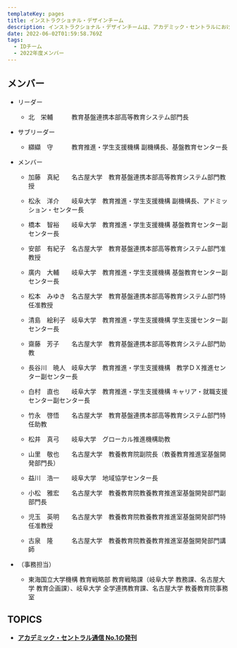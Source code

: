 ```yaml
---
templateKey: pages
title: インストラクショナル・デザインチーム
description: インストラクショナル・デザインチームは、アカデミック・セントラルにおける企画立案を担当します。
date: 2022-06-02T01:59:58.769Z
tags:
  - IDチーム
  - 2022年度メンバー
---
```

## メンバー

* リーダー

  * 北　栄輔　　　教育基盤連携本部高等教育システム部門長
* サブリーダー

  * 纐纈　守　　　教育推進・学生支援機構 副機構長、基盤教育センター長
* メンバー

  * 加藤　真紀　　名古屋大学　教育基盤連携本部高等教育システム部門教授
  * 松永　洋介　　岐阜大学　教育推進・学生支援機構 副機構長、アドミッション・センター長
  
  * 橋本　智裕　　岐阜大学　教育推進・学生支援機構 基盤教育センター副センター長
  * 安部　有紀子　名古屋大学　教育基盤連携本部高等教育システム部門准教授　　
  * 廣内　大輔　　岐阜大学　教育推進・学生支援機構 基盤教育センター副センター長
  * 松本　みゆき　名古屋大学　教育基盤連携本部高等教育システム部門特任准教授　　
  * 清島　絵利子　岐阜大学　教育推進・学生支援機構 学生支援センター副センター長
  * 齋藤　芳子　　名古屋大学　教育基盤連携本部高等教育システム部門助教
  * 長谷川　暁人　岐阜大学　教育推進・学生支援機構　教学ＤＸ推進センター副センター長
  * 白村　直也　　岐阜大学　教育推進・学生支援機構 キャリア・就職支援センター副センター長
  * 竹永　啓悟　　名古屋大学　教育基盤連携本部高等教育システム部門特任助教　　
  * 松井　真弓　　岐阜大学　グローカル推進機構助教
  * 山里　敬也　　名古屋大学　教養教育院副院長（教養教育推進室基盤開発部門長）
  * 益川　浩一　　岐阜大学　地域協学センター長
  * 小松　雅宏　　名古屋大学　教養教育院教養教育推進室基盤開発部門副部門長
  * 児玉　英明　　名古屋大学　教養教育院教養教育推進室基盤開発部門特任准教授
  * 古泉　隆　　　名古屋大学　教養教育院教養教育推進室基盤開発部門講師


* （事務担当）

  * 東海国立大学機構 教育戦略部 教育戦略課（岐阜大学 教務課、名古屋大学 教育企画課）、岐阜大学 全学連携教育課、名古屋大学 教養教育院事務室

## TOPICS

* **[アカデミック・セントラル通信 No.1の発刊](http://ac.thers.ac.jp/news/academic_central_publication/)**